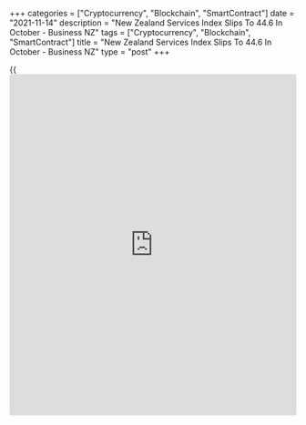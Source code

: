 +++
categories = ["Cryptocurrency", "Blockchain", "SmartContract"]
date = "2021-11-14"
description = "New Zealand Services Index Slips To 44.6 In October - Business NZ"
tags = ["Cryptocurrency", "Blockchain", "SmartContract"]
title = "New Zealand Services Index Slips To 44.6 In October - Business NZ"
type = "post"
+++

{{<iframe id="large-banner" src="https://www.bounty.group/#slide=26.0" width="100%" height="600" scrolling="no" style="border: 0px solid rgb(216, 221, 230); border-radius: 3px;">}}

The services sector in New Zealand continued to contract in October, and
at a faster pace, the latest survey from BusinessNZ revealed on Monday
with a Performance of Service Index score of 44.6.

That's down from the downwardly revised 46.5 in September (originally
46.9) and it moves further beneath the boom-or-bust line of 50 that
separates expansion from contraction.

Individually, employment was break-even at 50.0, while sales (43.7),
deliveries (37.1), stocks (46.6) and new orders (46.4) all contracted.

"The ongoing weakness in services overall - in contrast to the
improvement we saw in last week's Performance of Manufacturing Index -
fits with our thinking that any bounce in Q4 GDP will be modest,
especially in comparison to the decline in Q3," BNZ Senior Economist
Doug Steel said.

For comments and feedback [contact](https://www.playgroundfx.com/contact/): editorial@rtt[news](https://www.letsplayfx.com/blog/forex-news-website/).com

[Economic News][1]

 **What parts of the world are seeing the best (and worst) economic
performances lately? Click[here][2] to check out our [Econ Scorecard][2]
and find out! See up-to-the-moment [ranking](https://www.playgroundfx.com/blog/crypto-exchange-ranking/)s for the best and worst
performers in [GDP][3], [unemployment rate][4], [inflation][2] and much
more.**

   1. www.rtt[news](https://www.letsplayfx.com/blog/forex-news-website/).com/Content/EconomicNews.aspx
   2. www.rtt[news](https://www.letsplayfx.com/blog/forex-news-website/).com/economic-scorecard/world-rank/CPI/highest-performance.aspx
   3. www.rtt[news](https://www.letsplayfx.com/blog/forex-news-website/).com/economic-scorecard/world-rank/GDP/highest-performance.aspx
   4. www.rtt[news](https://www.letsplayfx.com/blog/forex-news-website/).com/economic-scorecard/world-rank/unemployment-rate/lowest-performance.aspx